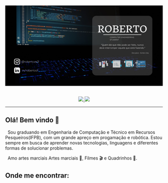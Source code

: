 <p align='center'>
<img src="https://github.com/roberto967/roberto967/blob/main/imgs/Header_Roberto.png?raw=true">&nbsp;&nbsp;
</p>

<p align="center">
  <a href="https://github.com/bittoin">
    <img height="160em" src="https://github-readme-stats.vercel.app/api?username=roberto967&theme=tokyonight&show_icons=true&include_all_commits=true&count_private=true" />
    <img height="110em" src="https://github-readme-stats.vercel.app/api/top-langs/?username=roberto967&theme=tokyonight&layout=compact&langs_count=6" />
  </a>
</p>

---

## Olá! Bem vindo 👋

<p> 
  &nbsp;
  Sou graduando em Engenharia de Computação e Técnico em Recursos Pesqueiros(IFPB), com um grande apreço em progamação e robótica. Estou sempre em busca de aprender novas tecnologias, linguagens e diferentes formas de solucionar problemas.
</p>
  
<p>
  &nbsp;
  Amo artes marciais Artes marciais 🥋, Filmes 🎬 e Quadrinhos 📔.
</p>

## Onde me encontrar:

<!---
roberto967/roberto967 is a ✨ special ✨ repository because its `README.md` (this file) appears on your GitHub profile.
You can click the Preview link to take a look at your changes.
--->
